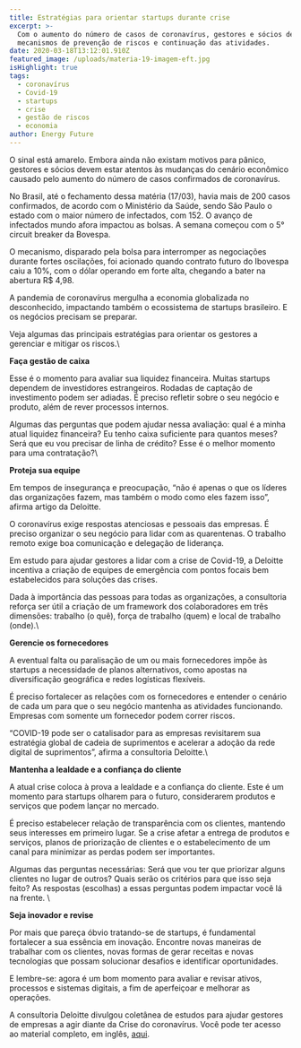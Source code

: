 ```yaml
---
title: Estratégias para orientar startups durante crise
excerpt: >-
  Com o aumento do número de casos de coronavírus, gestores e sócios devem criar
  mecanismos de prevenção de riscos e continuação das atividades.
date: 2020-03-18T13:12:01.910Z
featured_image: /uploads/materia-19-imagem-eft.jpg
isHighlight: true
tags:
  - coronavírus
  - Covid-19
  - startups
  - crise
  - gestão de riscos
  - economia
author: Energy Future
---
```

O sinal está amarelo. Embora ainda não existam motivos para pânico, gestores e sócios devem estar atentos às mudanças do cenário econômico causado pelo aumento do número de casos confirmados de coronavírus.

No Brasil, até o fechamento dessa matéria (17/03), havia mais de 200 casos confirmados, de acordo com o Ministério da Saúde, sendo São Paulo o estado com o maior número de infectados, com 152. O avanço de infectados mundo afora impactou as bolsas. A semana começou com o 5° circuit breaker da Bovespa. 

O mecanismo, disparado pela bolsa para interromper as negociações durante fortes oscilações, foi acionado quando contrato futuro do Ibovespa caiu a 10%, com o dólar operando em forte alta, chegando a bater na abertura R$ 4,98.

A pandemia de coronavírus mergulha a economia globalizada no desconhecido, impactando também o ecossistema de startups brasileiro. E os negócios precisam se preparar.  	

Veja algumas das principais estratégias para orientar os gestores a gerenciar e mitigar os riscos.\

**Faça gestão de caixa** 	

Esse é o momento para avaliar sua liquidez financeira. Muitas startups dependem de investidores estrangeiros. Rodadas de captação de investimento podem ser adiadas. É preciso refletir sobre o seu negócio e produto, além de rever processos internos.	

Algumas das perguntas que podem ajudar nessa avaliação: qual é a minha atual liquidez financeira? Eu tenho caixa suficiente para quantos meses? Será que eu vou precisar de linha de crédito? Esse é o melhor momento para uma contratação?\

**Proteja sua equipe**

Em tempos de insegurança e preocupação, “não é apenas o que os líderes das organizações fazem, mas também o modo como eles fazem isso”, afirma artigo da Deloitte.  	

O coronavírus exige respostas atenciosas e pessoais das empresas. É preciso organizar o seu negócio para lidar com as quarentenas. O trabalho remoto exige boa comunicação e delegação de liderança.	

Em estudo para ajudar gestores a lidar com a crise de Covid-19, a Deloitte incentiva a criação de equipes de emergência com pontos focais bem estabelecidos para soluções das crises. 

Dada à importância das pessoas para todas as organizações, a consultoria reforça ser útil a criação de um framework dos colaboradores em três dimensões: trabalho (o quê), força de trabalho (quem) e local de trabalho (onde).\

**Gerencie os fornecedores**

A eventual falta ou paralisação de um ou mais fornecedores impõe às startups a necessidade de planos alternativos, como apostas na diversificação geográfica e redes logísticas flexíveis. 	

É preciso fortalecer as relações com os fornecedores e entender o cenário de cada um para que o seu negócio mantenha as atividades funcionando. Empresas com somente um fornecedor podem correr riscos. 

“COVID-19 pode ser o catalisador para as empresas revisitarem sua estratégia global de cadeia de suprimentos e acelerar a adoção da rede digital de suprimentos”, afirma a consultoria Deloitte.\

**Mantenha a lealdade e a confiança do cliente**

A atual crise coloca à prova a lealdade e a confiança do cliente. Este é um momento para startups olharem para o futuro, considerarem produtos e serviços que podem lançar no mercado. 	

É preciso estabelecer relação de transparência com os clientes, mantendo seus interesses em primeiro lugar. Se a crise afetar a entrega de produtos e serviços, planos de priorização de clientes e o estabelecimento de um canal para minimizar as perdas podem ser importantes.

Algumas das perguntas necessárias: Será que vou ter que priorizar alguns clientes no lugar de outros? Quais serão os critérios para que isso seja feito? As respostas (escolhas) a essas perguntas podem impactar você lá na frente. \

**Seja inovador e revise**

Por mais que pareça óbvio tratando-se de startups, é fundamental fortalecer a sua essência em inovação. Encontre novas maneiras de trabalhar com os clientes, novas formas de gerar receitas e novas tecnologias que possam solucionar desafios e identificar oportunidades. 	

E lembre-se: agora é um bom momento para avaliar e revisar ativos, processos e sistemas digitais, a fim de aperfeiçoar e melhorar as operações.

A consultoria Deloitte divulgou coletânea de estudos para ajudar gestores de empresas a agir diante da Crise do coronavírus. Você pode ter acesso ao material completo, em inglês, [aqui](https://www2.deloitte.com/global/en/pages/about-deloitte/topics/combating-covid-19-with-resilience.html?icid=covid-19_dcom_home-page_desktop).